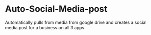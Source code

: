 # Auto-Social-Media-post
Automatically pulls from media from google drive and creates a social media post for a business on all 3 apps

